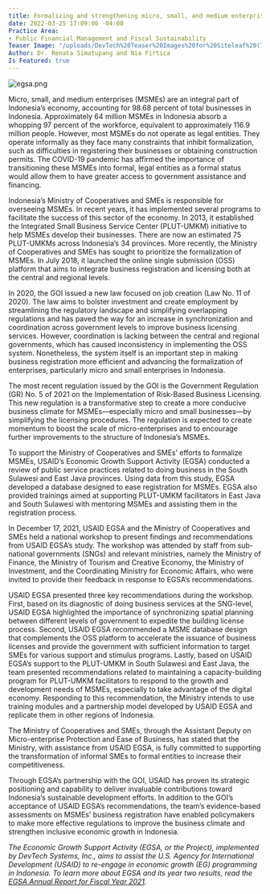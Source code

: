 ```yaml
---
title: Formalizing and strengthening micro, small, and medium enterprises in Indonesia
date: 2022-03-25 17:09:00 -04:00
Practice Area:
- Public Financial Management and Fiscal Sustainability
Teaser Image: "/uploads/DevTech%20Teaser%20Images%20for%20Siteleaf%20(7).png"
Author: Dr. Renata Simatupang and Nia Firtica
Is Featured: true
---
```


![egsa.png](/uploads/egsa.png)

Micro, small, and medium enterprises (MSMEs) are an integral part of Indonesia’s economy, accounting for 98.68 percent of total businesses in Indonesia. Approximately 64 million MSMEs in Indonesia absorb a whopping 97 percent of the workforce, equivalent to approximately 116.9 million people. However, most MSMEs do not operate as legal entities. They operate informally as they face many constraints that inhibit formalization, such as difficulties in registering their businesses or obtaining construction permits. The COVID-19 pandemic has affirmed the importance of transitioning these MSMEs into formal, legal entities as a formal status would allow them to have greater access to government assistance and financing. 

Indonesia’s Ministry of Cooperatives and SMEs is responsible for overseeing MSMEs. In recent years, it has implemented several programs to facilitate the success of this sector of the economy. In 2013, it established the Integrated Small Business Service Center (PLUT-UMKM) initiative to help MSMEs develop their businesses. There are now an estimated 75 PLUT-UMKMs across Indonesia’s 34 provinces. More recently, the Ministry of Cooperatives and SMEs has sought to prioritize the formalization of MSMEs. In July 2018, it launched the online single submission (OSS) platform that aims to integrate business registration and licensing both at the central and regional levels.  

In 2020, the GOI issued a new law focused on job creation (Law No. 11 of 2020). The law aims to bolster investment and create employment by streamlining the regulatory landscape and simplifying overlapping regulations and has paved the way for an increase in synchronization and coordination across government levels to improve business licensing services. However, coordination is lacking between the central and regional governments, which has caused inconsistency in implementing the OSS system. Nonetheless, the system itself is an important step in making business registration more efficient and advancing the formalization of enterprises, particularly micro and small enterprises in Indonesia. 

The most recent regulation issued by the GOI is the Government Regulation (GR) No. 5 of 2021 on the Implementation of Risk-Based Business Licensing. This new regulation is a transformative step to create a more conducive business climate for MSMEs—especially micro and small businesses—by simplifying the licensing procedures. The regulation is expected to create momentum to boost the scale of micro-enterprises and to encourage further improvements to the structure of Indonesia’s MSMEs.  

To support the Ministry of Cooperatives and SMEs’ efforts to formalize MSMEs, USAID’s Economic Growth Support Activity (EGSA) conducted a review of public service practices related to doing business in the South Sulawesi and East Java provinces. Using data from this study, EGSA developed a database designed to ease registration for MSMEs. EGSA also provided trainings aimed at supporting PLUT-UMKM facilitators in East Java and South Sulawesi with mentoring MSMEs and assisting them in the registration process. 

In December 17, 2021, USAID EGSA and the Ministry of Cooperatives and SMEs held a national workshop to present findings and recommendations from USAID EGSA’s study. The workshop was attended by staff from sub-national governments (SNGs) and relevant ministries, namely the Ministry of Finance, the Ministry of Tourism and Creative Economy, the Ministry of Investment, and the Coordinating Ministry for Economic Affairs, who were invited to provide their feedback in response to EGSA’s recommendations. 

USAID EGSA presented three key recommendations during the workshop. First, based on its diagnostic of doing business services at the SNG-level, USAID EGSA highlighted the importance of synchronizing spatial planning between different levels of government to expedite the building license process. Second, USAID EGSA recommended a MSME database design that complements the OSS platform to accelerate the issuance of business licenses and provide the government with sufficient information to target SMEs for various support and stimulus programs. Lastly, based on USAID EGSA’s support to the PLUT-UMKM in South Sulawesi and East Java, the team presented recommendations related to maintaining a capacity-building program for PLUT-UMKM facilitators to respond to the growth and development needs of MSMEs, especially to take advantage of the digital economy. Responding to this recommendation, the Ministry intends to use training modules and a partnership model developed by USAID EGSA and replicate them in other regions of Indonesia.  

The Ministry of Cooperatives and SMEs, through the Assistant Deputy on Micro-enterprise Protection and Ease of Business, has stated that the Ministry, with assistance from USAID EGSA, is fully committed to supporting the transformation of informal SMEs to formal entities to increase their competitiveness.  

Through EGSA’s partnership with the GOI, USAID has proven its strategic positioning and capability to deliver invaluable contributions toward Indonesia’s sustainable development efforts. In addition to the GOI’s acceptance of USAID EGSA’s recommendations, the team’s evidence-based assessments on MSMEs’ business registration have enabled policymakers to make more effective regulations to improve the business climate and strengthen inclusive economic growth in Indonesia. 

*The Economic Growth Support Activity (EGSA, or the Project), implemented by DevTech Systems, Inc., aims to assist the U.S. Agency for International Development (USAID) to re-engage in economic growth (EG) programming in Indonesia. To learn more about EGSA and its year two results, read the [EGSA Annual Report for Fiscal Year 2021](https://pdf.usaid.gov/pdf_docs/PA00Z6M4.pdf).*